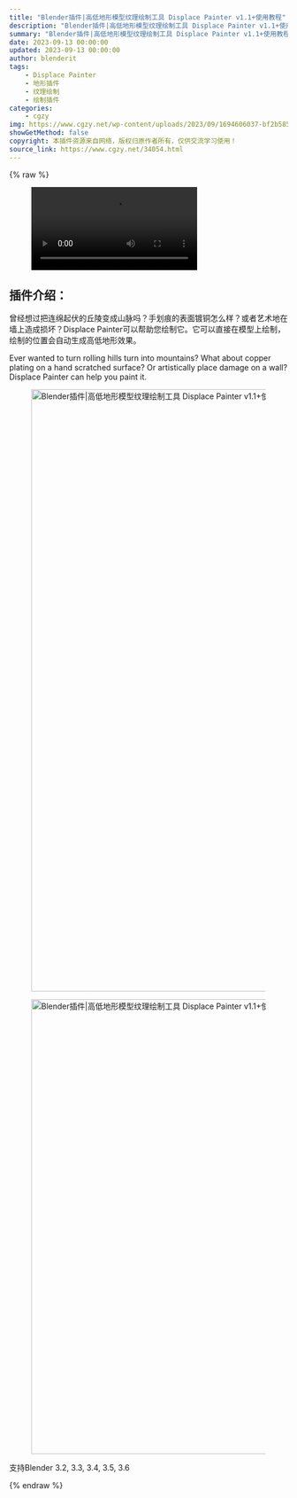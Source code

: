 ```yaml
---
title: "Blender插件|高低地形模型纹理绘制工具 Displace Painter v1.1+使用教程"
description: "Blender插件|高低地形模型纹理绘制工具 Displace Painter v1.1+使用教程"
summary: "Blender插件|高低地形模型纹理绘制工具 Displace Painter v1.1+使用教程"
date: 2023-09-13 00:00:00
updated: 2023-09-13 00:00:00
author: blenderit
tags: 
    - Displace Painter
    - 地形插件
    - 纹理绘制
    - 绘制插件
categories:
    - cgzy
img: https://www.cgzy.net/wp-content/uploads/2023/09/1694606037-bf2b585aaeb7a04.webp
showGetMethod: false
copyright: 本插件资源来自网络，版权归原作者所有，仅供交流学习使用！
source_link: https://www.cgzy.net/34054.html
---
```


{% raw %}
<figure class="wp-block-video aligncenter"><video controls src="http://cloud.video.taobao.com/play/u/null/p/1/e/6/t/1/427378829401.mp4"></video></figure><div class="wp-block-pandastudio-title"><div class="title_style_01"><h2 id="h2-0">插件介绍：</h2></div></div><p class="is-style-text-indent-2em">曾经想过把连绵起伏的丘陵变成山脉吗？手划痕的表面镀铜怎么样？或者艺术地在墙上造成损坏？Displace Painter可以帮助您绘制它。它可以直接在模型上绘制，绘制的位置会自动生成高低地形效果。</p><p>Ever wanted to turn rolling hills turn into mountains? What about copper plating on a hand scratched surface? Or artistically place damage on a wall? Displace Painter can help you paint it.</p><div class="wp-block-image is-style-border-round-and-with-shadow">
<figure class="aligncenter size-full"><img fetchpriority="high" decoding="async" width="673" height="1087" src="https://www.cgzy.net/wp-content/uploads/2023/09/1694605567-3f993214eb044cf.webp" class="wp-image-34055" title="Blender插件|高低地形模型纹理绘制工具 Displace Painter v1.1+使用教程" alt="Blender插件|高低地形模型纹理绘制工具 Displace Painter v1.1+使用教程"></figure></div><div class="wp-block-image is-style-border-round-and-with-shadow">
<figure class="aligncenter size-full"><img decoding="async" width="678" height="821" src="https://www.cgzy.net/wp-content/uploads/2023/09/1694605595-6ec9e662524820b.webp" class="wp-image-34056" title="Blender插件|高低地形模型纹理绘制工具 Displace Painter v1.1+使用教程" alt="Blender插件|高低地形模型纹理绘制工具 Displace Painter v1.1+使用教程"></figure></div><div class="wp-block-pandastudio-tips"><div class="tip success "><p>支持Blender 3.2, 3.3, 3.4, 3.5, 3.6</p>
</div></div>
<div style="display: none">cgzy</div>
{% endraw %}